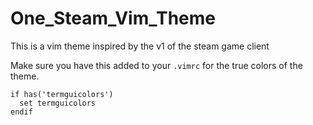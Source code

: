 # One_Steam_Vim_Theme
This is a vim theme inspired by the v1 of the steam game client


Make sure you have this added to your `.vimrc` for the true colors of the theme.
```vim
if has('termguicolors')
  set termguicolors
endif
```
